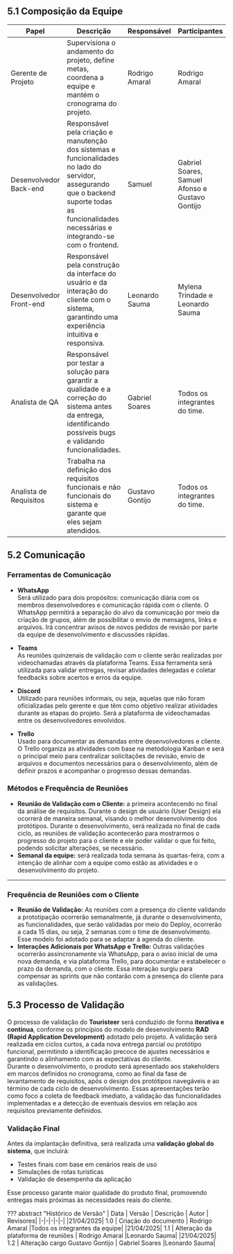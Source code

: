 ## 5.1 Composição da Equipe
| Papel | Descrição | Responsável | Participantes |
|-|-|-|-|
| Gerente de Projeto | Supervisiona o andamento do projeto, define metas, coordena a equipe e mantém o cronograma do projeto. | Rodrigo Amaral | Rodrigo Amaral |
| Desenvolvedor Back-end | Responsável pela criação e manutenção dos sistemas e funcionalidades no lado do servidor, assegurando que o backend suporte todas as funcionalidades necessárias e integrando-se com o frontend. | Samuel | Gabriel Soares, Samuel Afonso e Gustavo Gontijo |
| Desenvolvedor Front-end | Responsável pela construção da interface do usuário e da interação do cliente com o sistema, garantindo uma experiência intuitiva e responsiva. | Leonardo Sauma | Mylena Trindade e Leonardo Sauma |
| Analista de QA | Responsável por testar a solução para garantir a qualidade e a correção do sistema antes da entrega, identificando possíveis bugs e validando funcionalidades. | Gabriel Soares | Todos os integrantes do time. |
|Analista de Requisitos | Trabalha na definição dos requisitos funcionais e não funcionais do sistema e garante que eles sejam atendidos. | Gustavo Gontijo | Todos os integrantes do time.|

## 5.2 Comunicação

### Ferramentas de Comunicação

- **WhatsApp**  
  Será utilizado para dois propósitos: comunicação diária com os membros desenvolvedores e comunicação rápida com o cliente. O WhatsApp permitirá a separação do alvo da comunicação por meio da criação de grupos, além de possibilitar o envio de mensagens, links e arquivos. Irá concentrar avisos de novos pedidos de revisão por parte da equipe de desenvolvimento e discussões rápidas.

- **Teams**  
  As reuniões quinzenais de validação com o cliente serão realizadas por videochamadas através da plataforma Teams. Essa ferramenta será utilizada para validar entregas, revisar atividades delegadas e coletar feedbacks sobre acertos e erros da equipe.

- **Discord**  
  Utilizado para reuniões informais, ou seja, aquelas que não foram oficializadas pelo gerente e que têm como objetivo realizar atividades durante as etapas do projeto. Será a plataforma de videochamadas entre os desenvolvedores envolvidos.

- **Trello**  
  Usado para documentar as demandas entre desenvolvedores e cliente. O Trello organiza as atividades com base na metodologia Kanban e será o principal meio para centralizar solicitações de revisão, envio de arquivos e documentos necessários para o desenvolvimento, além de definir prazos e acompanhar o progresso dessas demandas.


### Métodos e Frequência de Reuniões
- **Reunião de Validação com o Cliente:** a primeira acontecendo no final da análise de requisitos. Durante o design de usuário (User Design) ela ocorrerá de maneira semanal, visando o melhor desenvolvimento dos protótipos. Durante o desenvolvimento, será realizada no final de cada ciclo, as reuniões de validação acontecerão para mostrarmos o progresso do projeto para o cliente e ele poder validar o que foi feito, podendo solicitar alterações, se necessário.
-  **Semanal da equipe:** será realizada toda semana às quartas-feira, com a intenção de alinhar com a equipe como estão as atividades e o desenvolvimento do projeto.

---

### Frequência de Reuniões com o Cliente
- **Reunião de Validação:** As reuniões com a presença do cliente validando a prototipação ocorrerão semanalmente, já durante o desenvolvimento, as funcionalidades, que serão validadas por meio do Deploy, ocorrerão a cada 15 dias, ou seja, 2 semanas com o time de desenvolvimento. Esse modelo foi adotado para se adaptar à agenda do cliente.
- **Interações Adicionais por WhatsApp e Trello:** Outras validações ocorrerão assincronamente via WhatsApp, para o aviso inicial de uma nova demanda, e via plataforma Trello, para documentar e estabelecer o prazo da demanda, com o cliente. Essa interação surgiu para compensar as sprints que não contarão com a presença do cliente para as validações.




## 5.3 Processo de Validação

O processo de validação do **Touristeer** será conduzido de forma **iterativa e contínua**, conforme os princípios do modelo de desenvolvimento **RAD (Rapid Application Development)** adotado pelo projeto. A validação será realizada em ciclos curtos, a cada nova entrega parcial ou protótipo funcional, permitindo a identificação precoce de ajustes necessários e garantindo o alinhamento com as expectativas do cliente. <br>
Durante o desenvolvimento, o produto será apresentado aos stakeholders em marcos definidos no cronograma, como ao final da fase de levantamento de requisitos, após o design dos protótipos navegáveis e ao término de cada ciclo de desenvolvimento. Essas apresentações terão como foco a coleta de feedback imediato, a validação das funcionalidades implementadas e a detecção de eventuais desvios em relação aos requisitos previamente definidos.

### Validação Final
Antes da implantação definitiva, será realizada uma **validação global do sistema**, que incluirá:
- Testes finais com base em cenários reais de uso
- Simulações de rotas turísticas
- Validação de desempenha da aplicação

Esse processo garante maior qualidade do produto final, promovendo entregas mais próximas às necessidades reais do cliente.


??? abstract "Histórico de Versão"
    | Data | Versão | Descrição | Autor | Revisores|
    |-|-|-|-|-|
    |21/04/2025| 1.0 | Criação do documento | Rodrigo Amaral |Todos os integrantes da equipe|
    |21/04/2025| 1.1 | Alteração da plataforma de reuniões | Rodrigo Amaral |Leonardo Sauma|
    |21/04/2025| 1.2 | Alteração cargo Gustavo Gontijo | Gabriel Soares |Leonardo Sauma|
